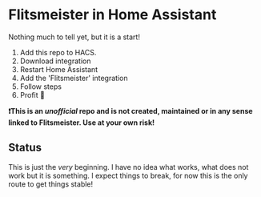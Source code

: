 # Flitsmeister in Home Assistant

Nothing much to tell yet, but it is a start!
1. Add this repo to HACS.
2. Download integration
3. Restart Home Assistant
4. Add the 'Flitsmeister' integration
5. Follow steps
6. Profit 🎉

**❗This is an _unofficial_ repo and is not created, maintained or in any sense linked to Flitsmeister. Use at your own risk!**

## Status
This is just the _very_ beginning. I have no idea what works, what does not work but it is something. I expect things to break, for now this is the only route to get things stable!


